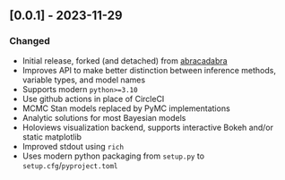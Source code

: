 ## [0.0.1] - 2023-11-29
### Changed
- Initial release, forked (and detached) from [abracadabra](https://github.com/quizlet/abracadabra)
- Improves API to make better distinction between inference methods, variable types, and model names
- Supports modern `python>=3.10`
- Use github actions in place of CircleCI
- MCMC Stan models replaced by PyMC implementations
- Analytic solutions for most Bayesian models
- Holoviews visualization backend, supports interactive Bokeh and/or static matplotlib
- Improved stdout using `rich`
- Uses modern python packaging from `setup.py` to `setup.cfg`/`pyproject.toml`